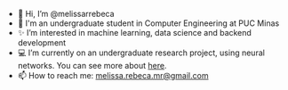 - 👋 Hi, I’m @melissarrebeca
- 📝 I'm an undergraduate student in Computer Engineering at PUC Minas
- ✨ I’m interested in machine learning, data science and backend development
- 💻 I’m currently on an undergraduate research project, using neural networks. You can see more about [here](https://github.com/melissarrebeca/FIP-DGA-Classification).
- 📫 How to reach me: melissa.rebeca.mr@gmail.com

<!---
melissarrebeca/melissarrebeca is a ✨ special ✨ repository because its `README.md` (this file) appears on your GitHub profile.
You can click the Preview link to take a look at your changes.
--->
